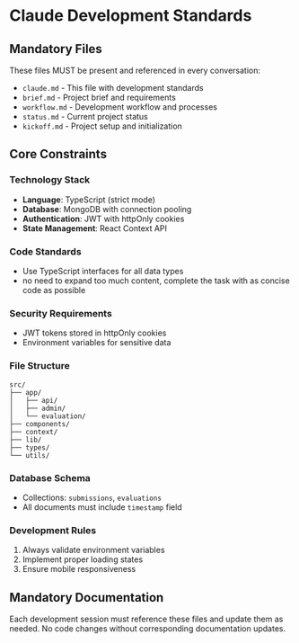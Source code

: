 # Claude Development Standards

## Mandatory Files
These files MUST be present and referenced in every conversation:
- `claude.md` - This file with development standards
- `brief.md` - Project brief and requirements
- `workflow.md` - Development workflow and processes
- `status.md` - Current project status
- `kickoff.md` - Project setup and initialization

## Core Constraints

### Technology Stack
- **Language**: TypeScript (strict mode)
- **Database**: MongoDB with connection pooling
- **Authentication**: JWT with httpOnly cookies
- **State Management**: React Context API

### Code Standards
- Use TypeScript interfaces for all data types
- no need to expand too much content, complete the task with as concise code as possible

### Security Requirements
- JWT tokens stored in httpOnly cookies
- Environment variables for sensitive data

### File Structure
```
src/
├── app/
│   ├── api/
│   ├── admin/
│   └── evaluation/
├── components/
├── context/
├── lib/
├── types/
└── utils/
```

### Database Schema
- Collections: `submissions`, `evaluations`
- All documents must include `timestamp` field

### Development Rules
1. Always validate environment variables
2. Implement proper loading states
3. Ensure mobile responsiveness

## Mandatory Documentation
Each development session must reference these files and update them as needed. No code changes without corresponding documentation updates.